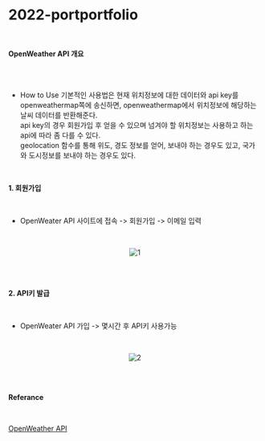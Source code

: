 # 2022-portportfolio
<br>

**OpenWeather API 개요**

<br>
<br>

* How to Use
기본적인 사용법은 현재 위치정보에 대한 데이터와 api key를 openweathermap쪽에 송신하면, openweathermap에서 위치정보에 해당하는 날씨 데이터를 반환해준다.<br>
api key의 경우 회원가입 후 얻을 수 있으며 넘겨야 할 위치정보는 사용하고 하는 api에 따라 좀 다를 수 있다.<br>
geolocation 함수를 통해 위도, 경도 정보를 얻어, 보내야 하는 경우도 있고, 국가와 도시정보를 보내야 하는 경우도 있다.<br>

<br>
  
**1. 회원가입**

<br>

* OpenWeater API 사이트에 접속 -> 회원가입 -> 이메일 입력

<br>

<div align=center>

![1](https://user-images.githubusercontent.com/73435598/206701521-7628f840-ccc3-480b-a78c-b2ca54bf6ee7.png)

</div>

<br>
<br>

**2. API키 발급**

<br>

* OpenWeater API 가입 -> 몇시간 후 API키 사용가능

<br>

<div align=center>

![2](https://user-images.githubusercontent.com/73435598/206701750-6cc02eb0-143b-486b-95bd-ff2db652bea0.png)

</div>

<br>
<br>

**Referance**

<br>

[OpenWeather API](https://openweathermap.org/api)
